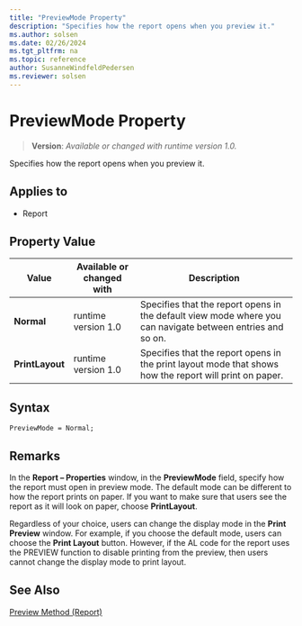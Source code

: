 ```yaml
---
title: "PreviewMode Property"
description: "Specifies how the report opens when you preview it."
ms.author: solsen
ms.date: 02/26/2024
ms.tgt_pltfrm: na
ms.topic: reference
author: SusanneWindfeldPedersen
ms.reviewer: solsen
---
```

[//]: # (START>DO_NOT_EDIT)
[//]: # (IMPORTANT:Do not edit any of the content between here and the END>DO_NOT_EDIT.)
[//]: # (Any modifications should be made in the .xml files in the ModernDev repo.)
# PreviewMode Property
> **Version**: _Available or changed with runtime version 1.0._

Specifies how the report opens when you preview it.

## Applies to
-   Report

## Property Value

|Value|Available or changed with|Description|
|-----------|-----------|---------------------------------------|
|**Normal**|runtime version 1.0|Specifies that the report opens in the default view mode where you can navigate between entries and so on.|
|**PrintLayout**|runtime version 1.0|Specifies that the report opens in the print layout mode that shows how the report will print on paper.|

[//]: # (IMPORTANT: END>DO_NOT_EDIT)


## Syntax

```AL
PreviewMode = Normal;
```

## Remarks  

In the **Report – Properties** window, in the **PreviewMode** field, specify how the report must open in preview mode. The default mode can be different to how the report prints on paper. If you want to make sure that users see the report as it will look on paper, choose **PrintLayout**.  

Regardless of your choice, users can change the display mode in the **Print Preview** window. For example, if you choose the default mode, users can choose the **Print Layout** button. However, if the AL code for the report uses the PREVIEW function to disable printing from the preview, then users cannot change the display mode to print layout.  

## See Also  

[Preview Method (Report)](../methods-auto/report/reportinstance-preview-method.md)
